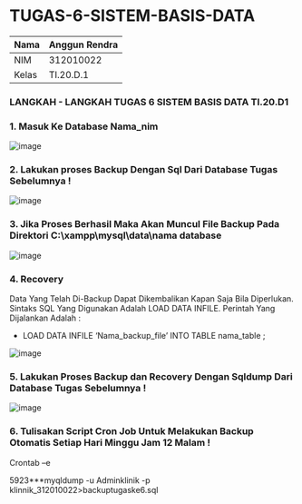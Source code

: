 # TUGAS-6-SISTEM-BASIS-DATA

| Nama      | Anggun Rendra |
| ----------- | ----------- |
| NIM     | 312010022     |
| Kelas   | TI.20.D.1    |

### LANGKAH - LANGKAH TUGAS 6 SISTEM BASIS DATA TI.20.D1

### 1. Masuk Ke Database Nama_nim

![image](https://user-images.githubusercontent.com/101658076/172006931-ad15b5e8-5220-452a-8da6-15d91f555b11.png)

### 2. Lakukan proses Backup Dengan Sql Dari Database Tugas Sebelumnya !

![image](https://user-images.githubusercontent.com/101658076/172006947-68064152-944c-4e26-81d2-ef6ad1ecbce6.png)

### 3. Jika Proses Berhasil Maka Akan Muncul File Backup Pada Direktori  C:\xampp\mysql\data\nama database

![image](https://user-images.githubusercontent.com/101658076/172007014-4de3860d-56c3-4160-8175-68ab7f5c4e17.png)

### 4. Recovery

Data Yang Telah Di-Backup Dapat Dikembalikan Kapan Saja Bila Diperlukan. Sintaks SQL Yang Digunakan Adalah LOAD DATA INFILE. Perintah Yang Dijalankan Adalah :
- LOAD DATA INFILE ‘Nama_backup_file’ INTO TABLE nama_table ;

![image](https://user-images.githubusercontent.com/101658076/172007716-0fd7641c-bb58-4153-926e-375dfd8bf3f2.png)

### 5. Lakukan Proses Backup dan Recovery Dengan Sqldump Dari Database Tugas Sebelumnya !

![image](https://user-images.githubusercontent.com/101658076/172007827-7424a9b3-a49d-4484-9d48-827d4ab26219.png)

### 6. Tulisakan Script Cron Job Untuk Melakukan Backup Otomatis Setiap Hari Minggu Jam 12 Malam !
Crontab –e

5923***myqldump -u Adminklinik -p klinnik_312010022>backuptugaske6.sql
